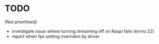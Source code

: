 # TODO

(Not prioritised)

* investigate issue where turning streaming off on Raspi fails (errno 22)
* report when fps setting overriden by driver

